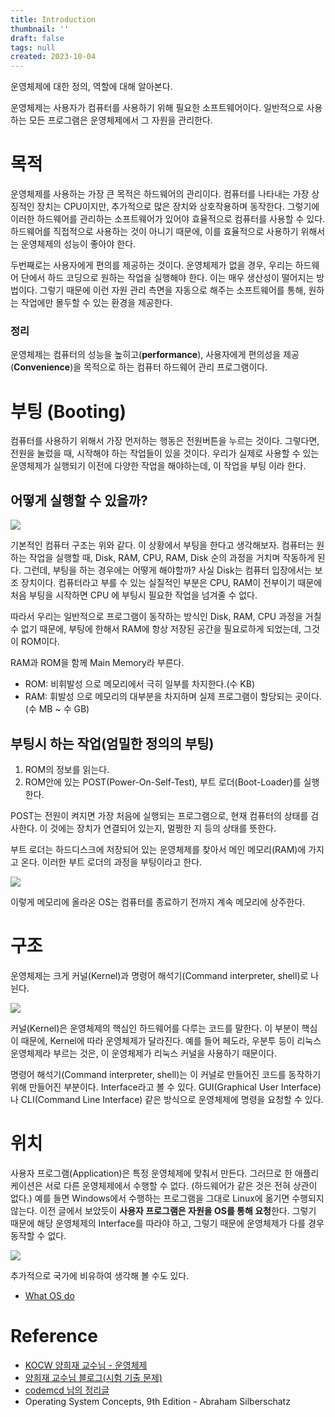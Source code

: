 ```yaml
---
title: Introduction
thumbnail: ''
draft: false
tags: null
created: 2023-10-04
---
```


운영체제에 대한 정의, 역할에 대해 알아본다.

운영체제는 사용자가 컴퓨터를 사용하기 위해 필요한 소프트웨어이다. 일반적으로 사용하는 모든 프로그램은 운영체제에서 그 자원을 관리한다.

# 목적

운영체제를 사용하는 가장 큰 목적은 하드웨어의 관리이다. 컴퓨터를 나타내는 가장 상징적인 장치는 CPU이지만, 추가적으로 많은 장치와 상호작용하며 동작한다. 그렇기에 이러한 하드웨어를 관리하는 소프트웨어가 있어야 효율적으로 컴퓨터를 사용할 수 있다. 하드웨어를 직접적으로 사용하는 것이 아니기 때문에, 이를 효율적으로 사용하기 위해서는 운영체제의 성능이 좋아야 한다.

두번째로는 사용자에게 편의를 제공하는 것이다. 운영체제가 없을 경우, 우리는 하드웨어 단에서 하드 코딩으로 원하는 작업을 실행해야 한다. 이는 매우 생산성이 떨어지는 방법이다. 그렇기 때문에 이런 자원 관리 측면을 자동으로 해주는 소프트웨어를 통해, 원하는 작업에만 몰두할 수 있는 환경을 제공한다.

### 정리

운영체제는 컴퓨터의 성능을 높히고(**performance**), 사용자에게 편의성을 제공(**Convenience**)을 목적으로 하는 컴퓨터 하드웨어 관리 프로그램이다.

# 부팅 (Booting)

컴퓨터를 사용하기 위해서 가장 먼저하는 행동은 전원버튼을 누르는 것이다. 그렇다면, 전원을 눌렀을 때, 시작해야 하는 작업들이 있을 것이다. 우리가 실제로 사용할 수 있는 운영체제가 실행되기 이전에 다양한 작업을 해야하는데, 이 작업을 부팅 이라 한다.

## 어떻게 실행할 수 있을까?

![](os-Introduction1.png)

기본적인 컴퓨터 구조는 위와 같다. 이 상황에서 부팅을 한다고 생각해보자. 컴퓨터는 원하는 작업을 실행할 때, Disk, RAM, CPU, RAM, Disk 순의 과정을 거치며 작동하게 된다. 그런데, 부팅을 하는 경우에는 어떻게 해야할까? 사실 Disk는 컴퓨터 입장에서는 보조 장치이다. 컴퓨터라고 부를 수 있는 실질적인 부분은 CPU, RAM이 전부이기 때문에 처음 부팅을 시작하면 CPU 에 부팅시 필요한 작업을 넘겨줄 수 없다.

따라서 우리는 일반적으로 프로그램이 동작하는 방식인 Disk, RAM, CPU 과정을 거칠 수 없기 때문에, 부팅에 한해서 RAM에 항상 저장된 공간을 필요로하게 되었는데, 그것이 ROM이다.

RAM과 ROM을 함께 Main Memory라 부른다.

* ROM: 비휘발성 으로 메모리에서 극히 일부를 차지한다.(수 KB)
* RAM: 휘발성 으로 메모리의 대부분을 차지하며 실제 프로그램이 할당되는 곳이다.(수 MB ~ 수 GB)

## 부팅시 하는 작업(엄밀한 정의의 부팅)

1. ROM의 정보를 읽는다.
1. ROM안에 있는 POST(Power-On-Self-Test), 부트 로더(Boot-Loader)를 실행한다.

POST는 전원이 켜지면 가장 처음에 실행되는 프로그램으로, 현재 컴퓨터의 상태를 검사한다. 이 것에는 장치가 연결되어 있는지, 멀쩡한 지 등의 상태를 뜻한다.

부트 로더는 하드디스크에 저장되어 있는 운영체제를 찾아서 메인 메모리(RAM)에 가지고 온다. 이러한 부트 로더의 과정을 부팅이라고 한다.

![](os-Introduction2.png)

이렇게 메모리에 올라온 OS는 컴퓨터를 종료하기 전까지 계속 메모리에 상주한다.

# 구조

운영체제는 크게 커널(Kernel)과 명령어 해석기(Command interpreter, shell)로 나뉜다.

![](os-Introduction3.png)

커널(Kernel)은 운영체제의 핵심인 하드웨어를 다루는 코드를 말한다. 이 부분이 핵심이 때문에, Kernel에 따라 운영체제가 달라진다. 예를 들어 페도라, 우분투 등이 리눅스 운영체제라 부르는 것은, 이 운영체제가 리눅스 커널을 사용하기 때문이다.

명령어 해석기(Command interpreter, shell)는 이 커널로 만들어진 코드를 동작하기 위해 만들어진 부분이다. Interface라고 볼 수 있다. GUI(Graphical User Interface)나 CLI(Command Line Interface) 같은 방식으로 운영체제에 명령을 요청할 수 있다.

# 위치

사용자 프로그램(Application)은 특정 운영체제에 맞춰서 만든다. 그러므로 한 애플리케이션은 서로 다른 운영체제에서 수행할 수 없다. (하드웨어가 같은 것은 전혀 상관이 없다.) 예를 들면 Windows에서 수행하는 프로그램을 그대로 Linux에 옮기면 수행되지 않는다. 이전 글에서 보았듯이 **사용자 프로그램은 자원을 OS를 통해 요청**한다. 그렇기 때문에 해당 운영체제의 Interface를 따라야 하고, 그렇기 때문에 운영체제가 다를 경우 동작할 수 없다.

![](os-Introduction4.png)

추가적으로 국가에 비유하여 생각해 볼 수도 있다.

* [What OS do](What%20OS%20do.md)

# Reference

* [KOCW 양희재 교수님 - 운영체제](http://www.kocw.net/home/search/kemView.do?kemId=978503)
* [양희재 교수님 블로그(시험 기출 문제)](https://m.blog.naver.com/PostList.nhn?blogId=hjyang0&categoryNo=13)
* [codemcd 님의 정리글](https://velog.io/@codemcd/)
* Operating System Concepts, 9th Edition - Abraham Silberschatz
